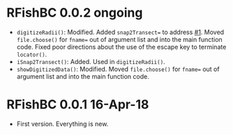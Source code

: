 # RFishBC 0.0.2 ongoing
* `digitizeRadii()`: Modified. Added `snap2Transect=` to address [#1](https://github.com/droglenc/RFishBC/issues/1). Moved `file.choose()` for `fname=` out of argument list and into the main function code. Fixed poor directions about the use of the escape key to terminate `locator()`.
* `iSnap2Transect()`: Added. Used in `digitizeRadii()`.
* `showDigitizedData()`: Modified. Moved `file.choose()` for `fname=` out of argument list and into the main function code.

# RFishBC 0.0.1 16-Apr-18
* First version. Everything is new.

